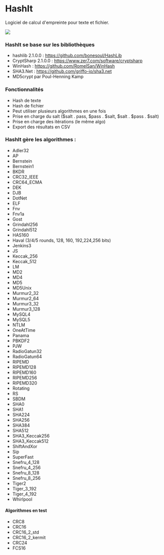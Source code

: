 # HashIt
Logiciel de calcul d'empreinte pour texte et fichier.

<img src="https://pbs.twimg.com/media/Euvn0LvXUAEflbZ?format=png&name=900x900">


### HashIt se base sur les bibliothèques
- hashlib 2.1.0.0 : https://github.com/bonesoul/HashLib
- CryptSharp 2.1.0.0 : https://www.zer7.com/software/cryptsharp
- WinHash : https://github.com/RomelSan/WinHash
- SHA3.Net : https://github.com/griffo-io/sha3.net
- MD5crypt par Poul-Henning Kamp


### Fonctionnalités
- Hash de texte
- Hash de fichier
- Peut utiliser plusieurs algorithmes en une fois
- Prise en charge du salt ($salt . pass, $pass . $salt, $salt . $pass . $salt)
- Prise en charge des itérations (le même algo)
- Export des résultats en CSV


### HashIt gère les algorithmes :
- Adler32
- AP
- Bernstein
- Bernstein1
- BKDR
- CRC32_IEEE
- CRC64_ECMA
- DEK
- DJB
- DotNet
- ELF
- Fnv
- Fnv1a
- Gost
- Grindahl256
- Grindahl512
- HAS160
- Haval (3/4/5 rounds, 128, 160, 192,224,256 bits)
- Jenkins3
- JS
- Keccak_256
- Keccak_512
- LM
- MD2
- MD4
- MD5
- MD5Unix
- Murmur2_32
- Murmur2_64
- Murmur3_32
- Murmur3_128
- MySQL4
- MySQL5
- NTLM
- OneAtTime
- Panama
- PBKDF2
- PJW
- RadioGatun32
- RadioGatun64
- RIPEMD
- RIPEMD128
- RIPEMD160
- RIPEMD256
- RIPEMD320
- Rotating
- RS
- SBDM
- SHA0
- SHA1
- SHA224
- SHA256
- SHA384
- SHA512
- SHA3_Keccak256
- SHA3_Keccak512
- ShiftAndXor
- Sip
- SuperFast
- Snefru_4_128
- Snefru_4_256
- Snefru_8_128
- Snefru_8_256
- Tiger2
- Tiger_3_192
- Tiger_4_192
- Whirlpool

#### Algorithmes en test
- CRC8
- CRC16
- CRC16_2_std
- CRC16_2_kermit
- CRC24
- FCS16